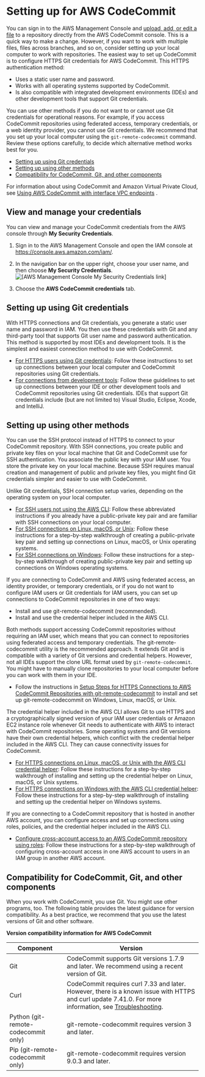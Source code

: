 # Setting up for AWS CodeCommit<a name="setting-up"></a>

You can sign in to the AWS Management Console and [upload, add, or edit a file](files.md) to a repository directly from the AWS CodeCommit console\. This is a quick way to make a change\. However, if you want to work with multiple files, files across branches, and so on, consider setting up your local computer to work with repositories\. The easiest way to set up CodeCommit is to configure HTTPS Git credentials for AWS CodeCommit\. This HTTPS authentication method: 
+ Uses a static user name and password\.
+ Works with all operating systems supported by CodeCommit\.
+ Is also compatible with integrated development environments \(IDEs\) and other development tools that support Git credentials\.

You can use other methods if you do not want to or cannot use Git credentials for operational reasons\. For example, if you access CodeCommit repositories using federated access, temporary credentials, or a web identity provider, you cannot use Git credentials\. We recommend that you set up your local computer using the `git-remote-codecommit` command\. Review these options carefully, to decide which alternative method works best for you\.
+ [Setting up using Git credentials](#setting-up-standard)
+ [Setting up using other methods](#setting-up-other)
+ [Compatibility for CodeCommit, Git, and other components](#setting-up-compat)

For information about using CodeCommit and Amazon Virtual Private Cloud, see [Using AWS CodeCommit with interface VPC endpoints](codecommit-and-interface-VPC.md) \.

## View and manage your credentials<a name="setting-up-view-credentials"></a>

You can view and manage your CodeCommit credentials from the AWS console through **My Security Credentials**\.

1. Sign in to the AWS Management Console and open the IAM console at [https://console\.aws\.amazon\.com/iam/](https://console.aws.amazon.com/iam/)\.

1. In the navigation bar on the upper right, choose your user name, and then choose **My Security Credentials**\.   
![\[AWS Management Console My Security Credentials link\]](http://docs.aws.amazon.com/codecommit/latest/userguide/images/security-credentials-user.shared.console.png)

1. Choose the **AWS CodeCommit credentials** tab\.

## Setting up using Git credentials<a name="setting-up-standard"></a>

With HTTPS connections and Git credentials, you generate a static user name and password in IAM\. You then use these credentials with Git and any third\-party tool that supports Git user name and password authentication\. This method is supported by most IDEs and development tools\. It is the simplest and easiest connection method to use with CodeCommit\. 
+ [For HTTPS users using Git credentials](setting-up-gc.md): Follow these instructions to set up connections between your local computer and CodeCommit repositories using Git credentials\.
+ [For connections from development tools](setting-up-ide.md): Follow these guidelines to set up connections between your IDE or other development tools and CodeCommit repositories using Git credentials\. IDEs that support Git credentials include \(but are not limited to\) Visual Studio, Eclipse, Xcode, and IntelliJ\.

## Setting up using other methods<a name="setting-up-other"></a>

You can use the SSH protocol instead of HTTPS to connect to your CodeCommit repository\. With SSH connections, you create public and private key files on your local machine that Git and CodeCommit use for SSH authentication\. You associate the public key with your IAM user\. You store the private key on your local machine\. Because SSH requires manual creation and management of public and private key files, you might find Git credentials simpler and easier to use with CodeCommit\.

Unlike Git credentials, SSH connection setup varies, depending on the operating system on your local computer\. 
+ [For SSH users not using the AWS CLI](setting-up-without-cli.md): Follow these abbreviated instructions if you already have a public\-private key pair and are familiar with SSH connections on your local computer\.
+ [For SSH connections on Linux, macOS, or Unix](setting-up-ssh-unixes.md): Follow these instructions for a step\-by\-step walkthrough of creating a public\-private key pair and setting up connections on Linux, macOS, or Unix operating systems\.
+ [For SSH connections on Windows](setting-up-ssh-windows.md): Follow these instructions for a step\-by\-step walkthrough of creating public\-private key pair and setting up connections on Windows operating systems\.

If you are connecting to CodeCommit and AWS using federated access, an identity provider, or temporary credentials, or if you do not want to configure IAM users or Git credentials for IAM users, you can set up connections to CodeCommit repositories in one of two ways: 
+ Install and use git\-remote\-codecommit \(recommended\)\.
+ Install and use the credential helper included in the AWS CLI\.

 Both methods support accessing CodeCommit repositories without requiring an IAM user, which means that you can connect to repositories using federated access and temporary credentials\. The git\-remote\-codecommit utility is the recommended approach\. It extends Git and is compatible with a variety of Git versions and credential helpers\. However, not all IDEs support the clone URL format used by `git-remote-codecommit`\. You might have to manually clone repositories to your local computer before you can work with them in your IDE\.
+ Follow the instructions in [Setup Steps for HTTPS Connections to AWS CodeCommit Repositories with git\-remote\-codecommit](setting-up-git-remote-codecommit.md) to install and set up git\-remote\-codecommit on Windows, Linux, macOS, or Unix\.

The credential helper included in the AWS CLI allows Git to use HTTPS and a cryptographically signed version of your IAM user credentials or Amazon EC2 instance role whenever Git needs to authenticate with AWS to interact with CodeCommit repositories\. Some operating systems and Git versions have their own credential helpers, which conflict with the credential helper included in the AWS CLI\. They can cause connectivity issues for CodeCommit\. 
+ [For HTTPS connections on Linux, macOS, or Unix with the AWS CLI credential helper](setting-up-https-unixes.md): Follow these instructions for a step\-by\-step walkthrough of installing and setting up the credential helper on Linux, macOS, or Unix systems\.
+ [For HTTPS connections on Windows with the AWS CLI credential helper](setting-up-https-windows.md): Follow these instructions for a step\-by\-step walkthrough of installing and setting up the credential helper on Windows systems\.

If you are connecting to a CodeCommit repository that is hosted in another AWS account, you can configure access and set up connections using roles, policies, and the credential helper included in the AWS CLI\.
+ [Configure cross\-account access to an AWS CodeCommit repository using roles](cross-account.md): Follow these instructions for a step\-by\-step walkthrough of configuring cross\-account access in one AWS account to users in an IAM group in another AWS account\.

## Compatibility for CodeCommit, Git, and other components<a name="setting-up-compat"></a>

When you work with CodeCommit, you use Git\. You might use other programs, too\. The following table provides the latest guidance for version compatibility\. As a best practice, we recommend that you use the latest versions of Git and other software\.


**Version compatibility information for AWS CodeCommit**  

| Component | Version | 
| --- | --- | 
| Git | CodeCommit supports Git versions 1\.7\.9 and later\. We recommend using a recent version of Git\.  | 
| Curl | CodeCommit requires curl 7\.33 and later\. However, there is a known issue with HTTPS and curl update 7\.41\.0\. For more information, see [Troubleshooting](troubleshooting.md)\. | 
| Python \(git\-remote\-codecommit only\) | git\-remote\-codecommit requires version 3 and later\. | 
| Pip \(git\-remote\-codecommit only\) | git\-remote\-codecommit requires version 9\.0\.3 and later\. | 